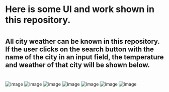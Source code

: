 # Here is some UI and work shown in this repository.
#
## All city weather can be known in this repository. If the user clicks on the search button with the name of the city in an input field, the temperature and weather of that city will be shown below.
#
![image](https://github.com/DeveloperOmarFaruk/JS-temperature-hot/assets/75971859/77f3b340-fbe7-4cd0-bd31-f42831a3db7d)
![image](https://github.com/DeveloperOmarFaruk/JS-temperature-hot/assets/75971859/ec2aaa69-951b-4cac-bb32-55fabc3f0023)
![image](https://github.com/DeveloperOmarFaruk/JS-temperature-hot/assets/75971859/3b042afe-00a2-49a6-803a-f1f82ba9f29d)
![image](https://github.com/DeveloperOmarFaruk/JS-temperature-hot/assets/75971859/9fdeb98d-e312-45e6-9ad3-096bdf84b50b)
![image](https://github.com/DeveloperOmarFaruk/JS-temperature-hot/assets/75971859/2ffcd29f-b0ac-419b-813d-f1f0d81b8108)
![image](https://github.com/DeveloperOmarFaruk/JS-temperature-hot/assets/75971859/47e03955-1b64-457b-9eac-4ffa06511fa1)
![image](https://github.com/DeveloperOmarFaruk/JS-temperature-hot/assets/75971859/0fad7ce4-c289-4466-8d11-de9bee74fbfb)
